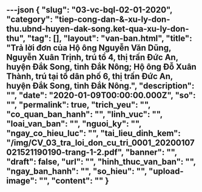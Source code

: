 ---json
{
    "slug": "03-vc-bql-02-01-2020",
    "category": "tiep-cong-dan-&-xu-ly-don-thu.ubnd-huyen-dak-song.ket-qua-xu-ly-don-thu",
    "tag": [],
    "layout": "van-ban.html",
    "title": "Trả lời đơn của Hộ ông Nguyễn Văn Dũng, Nguyễn Xuân Trịnh, trú tổ 4, thị trấn Đức An, huyện Đắk Song, tỉnh Đắk Nông; Hộ ông Đỗ Xuân Thành, trú tại tổ dân phố 6, thị trấn Đức An, huyện Đắk Song, tỉnh Đắk Nông.",
    "description": "",
    "date": "2020-01-09T00:00:00.000Z",
    "so": "",
    "permalink": true,
    "trich_yeu": "",
    "co_quan_ban_hanh": "",
    "linh_vuc": "",
    "loai_van_ban": "",
    "nguoi_ky": "",
    "ngay_co_hieu_luc": "",
    "tai_lieu_dinh_kem": "/img/CV_03_tra_loi_don_cu_tri_0001_20200107021521190190-trang-1-2.pdf",
    "banner": "",
    "draft": false,
    "url": "",
    "hinh_thuc_van_ban": "",
    "ngay_ban_hanh": "",
    "so_hieu": "",
    "upload-image": "",
    "__content__": ""
}
---
